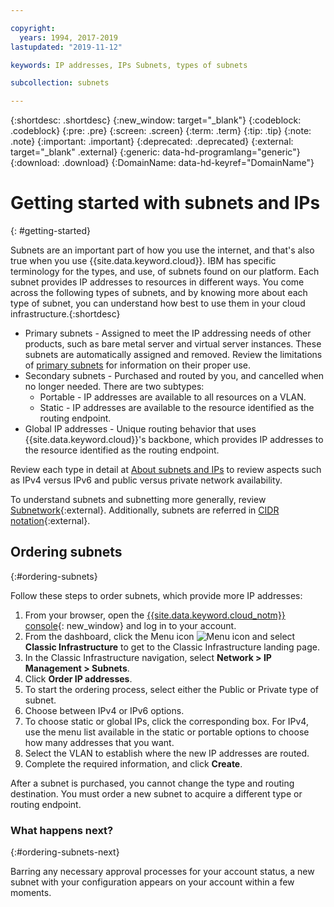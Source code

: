 ```yaml
---

copyright:
  years: 1994, 2017-2019
lastupdated: "2019-11-12"

keywords: IP addresses, IPs Subnets, types of subnets

subcollection: subnets

---
```


{:shortdesc: .shortdesc}
{:new_window: target="_blank"}
{:codeblock: .codeblock}
{:pre: .pre}
{:screen: .screen}
{:term: .term}
{:tip: .tip}
{:note: .note}
{:important: .important}
{:deprecated: .deprecated}
{:external: target="_blank" .external}
{:generic: data-hd-programlang="generic"}
{:download: .download}
{:DomainName: data-hd-keyref="DomainName"}


# Getting started with subnets and IPs
{: #getting-started}

Subnets are an important part of how you use the internet, and that's also true when you use {{site.data.keyword.cloud}}. IBM has specific terminology for the types, and use, of subnets found on our platform. Each subnet provides IP addresses to resources in different ways. You come across the following types of subnets, and by knowing more about each type of subnet, you can understand how best to use them in your cloud infrastructure.{:shortdesc}

  * Primary subnets - Assigned to meet the IP addressing needs of other products, such as bare metal server and virtual server instances. These subnets are automatically assigned and removed. Review the limitations of [primary subnets](/docs/infrastructure/subnets?topic=subnets-about-subnets-and-ips#primary-subnets) for information on their proper use.
  * Secondary subnets - Purchased and routed by you, and cancelled when no longer needed. There are two subtypes:
    * Portable - IP addresses are available to all resources on a VLAN.
    * Static - IP addresses are available to the resource identified as the routing endpoint.
  * Global IP addresses - Unique routing behavior that uses {{site.data.keyword.cloud}}'s backbone, which provides IP addresses to the resource identified as the routing endpoint.

Review each type in detail at [About subnets and IPs](/docs/infrastructure/subnets?topic=subnets-about-subnets-and-ips) to review aspects such as IPv4 versus IPv6 and public versus private network availability.

To understand subnets and subnetting more generally, review [Subnetwork](https://en.wikipedia.org/wiki/Subnetwork){:external}.
Additionally, subnets are referred in [CIDR notation](https://en.wikipedia.org/wiki/Classless_Inter-Domain_Routing){:external}.


## Ordering subnets
{:#ordering-subnets}

Follow these steps to order subnets, which provide more IP addresses:

  1. From your browser, open the [{{site.data.keyword.cloud_notm}} console](https://{DomainName}/){: new_window} and log in to your account.
  1. From the dashboard, click the Menu icon ![Menu icon](../../icons/icon_hamburger.svg) and select **Classic Infrastructure** to get to the Classic Infrastructure landing page. 
  1. In the Classic Infrastructure navigation, select **Network > IP Management > Subnets**.
  1. Click **Order IP addresses**.
  1. To start the ordering process, select either the Public or Private type of subnet.
  1. Choose between IPv4 or IPv6 options.
  1. To choose static or global IPs, click the corresponding box. For IPv4, use the menu list available in the static or portable options to choose how many addresses that you want. 
  1. Select the VLAN to establish where the new IP addresses are routed.
  1. Complete the required information, and click **Create**.


After a subnet is purchased, you cannot change the type and routing destination. You must order a new subnet to acquire a different type or routing endpoint.

### What happens next?
{:#ordering-subnets-next}

Barring any necessary approval processes for your account status, a new subnet with your configuration appears on your account within a few moments.
